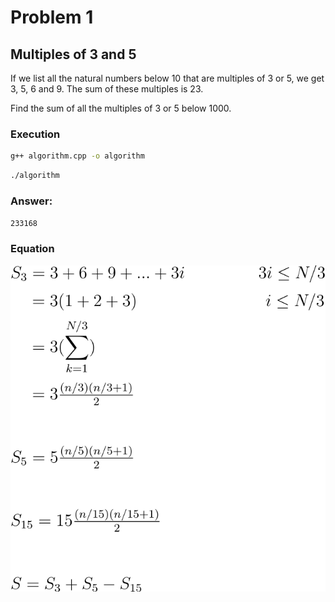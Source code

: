 # Problem 1

## Multiples of 3 and 5

If we list all the natural numbers below 10 that are multiples of 3 or 5, we get 3, 5, 6 and 9. The sum of these multiples is 23.

Find the sum of all the multiples of 3 or 5 below 1000.

### Execution

```sh
g++ algorithm.cpp -o algorithm
```

```sh
./algorithm
```

### Answer:
`233168`

### Equation

![](/.github/equations/problem_1/1.svg)